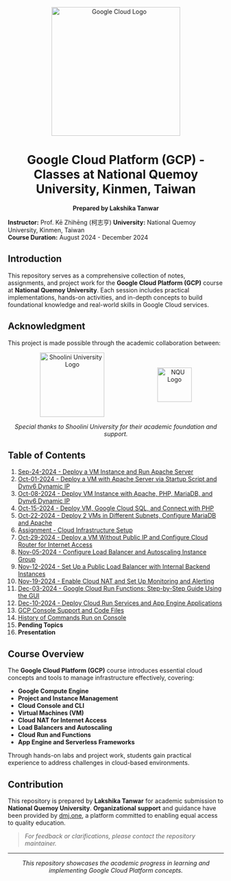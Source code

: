 <div align="center" style="display: flex; justify-content: center; align-items: center; gap: 50px;">
    <img src="https://upload.wikimedia.org/wikipedia/commons/thumb/5/51/Google_Cloud_logo.svg/512px-Google_Cloud_logo.svg.png" alt="Google Cloud Logo" width="300">    
</div>

<h1 align="center">Google Cloud Platform (GCP) - Classes at National Quemoy University, Kinmen, Taiwan</h1>
<p align="center"><strong>Prepared by Lakshika Tanwar</strong></p>


**Instructor:** Prof. Kē Zhìhēng (柯志亨)
**University:** National Quemoy University, Kinmen, Taiwan  
**Course Duration:** August 2024 - December 2024  


## Introduction  

This repository serves as a comprehensive collection of notes, assignments, and project work for the **Google Cloud Platform (GCP)** course at **National Quemoy University**. Each session includes practical implementations, hands-on activities, and in-depth concepts to build foundational knowledge and real-world skills in Google Cloud services.  


## Acknowledgment  

This project is made possible through the academic collaboration between:  

<div align="center" style="display: flex; justify-content: center; align-items: center; gap: 50px;">
    <img src="https://shooliniuniversity.com/assets/images/logo.png" alt="Shoolini University Logo" width="150">&nbsp;&nbsp;&nbsp;&nbsp;&nbsp;&nbsp;
    <img src="https://encrypted-tbn0.gstatic.com/images?q=tbn:ANd9GcTGS6WsJhJZyuf4iCT_DriUYyl7EYWjUyGhIg&s" alt="NQU Logo" width="80">
</div>



<p align="center"><em>Special thanks to Shoolini University for their academic foundation and support.</em></p>


## Table of Contents  

1. [Sep-24-2024 - Deploy a VM Instance and Run Apache Server](sep-24-2024/readme.md)  
2. [Oct-01-2024 - Deploy a VM with Apache Server via Startup Script and Dynv6 Dynamic IP](oct-01-2024/readme.md)  
3. [Oct-08-2024 - Deploy VM Instance with Apache, PHP, MariaDB, and Dynv6 Dynamic IP](oct-08-2024/readme.md)  
4. [Oct-15-2024 - Deploy VM, Google Cloud SQL, and Connect with PHP](oct-15-2024/readme.md)  
5. [Oct-22-2024 - Deploy 2 VMs in Different Subnets, Configure MariaDB and Apache](oct-22-2024/readme.md)  
6. [Assignment - Cloud Infrastructure Setup](assignment-1/readme.md)  
7. [Oct-29-2024 - Deploy a VM Without Public IP and Configure Cloud Router for Internet Access](oct-29-2024/readme.md)  
8. [Nov-05-2024 - Configure Load Balancer and Autoscaling Instance Group](nov-05-2024/readme.md)  
9. [Nov-12-2024 - Set Up a Public Load Balancer with Internal Backend Instances](nov-12-2024/readme.md)  
10. [Nov-19-2024 - Enable Cloud NAT and Set Up Monitoring and Alerting](nov-19-2024/readme.md)  
11. [Dec-03-2024 - Google Cloud Run Functions: Step-by-Step Guide Using the GUI](dec-03-2024/readme.md)  
12. [Dec-10-2024 - Deploy Cloud Run Services and App Engine Applications](dec-10-2024/readme.md)  
13. [GCP Console Support and Code Files](gcp-files/readme.md)  
14. [History of Commands Run on Console](history-lakshika.txt)  
15. **Pending Topics**  
16. **Presentation**  


## Course Overview  

The **Google Cloud Platform (GCP)** course introduces essential cloud concepts and tools to manage infrastructure effectively, covering:  

- **Google Compute Engine**  
- **Project and Instance Management**  
- **Cloud Console and CLI**  
- **Virtual Machines (VM)**  
- **Cloud NAT for Internet Access**  
- **Load Balancers and Autoscaling**  
- **Cloud Run and Functions**  
- **App Engine and Serverless Frameworks**  

Through hands-on labs and project work, students gain practical experience to address challenges in cloud-based environments.  


## Contribution  

This repository is prepared by **Lakshika Tanwar** for academic submission to **National Quemoy University**. **Organizational support** and guidance have been provided by [dmj.one](https://dmj.one), a platform committed to enabling equal access to quality education.  

> *For feedback or clarifications, please contact the repository maintainer.*  

---

<p align="center"><em>This repository showcases the academic progress in learning and implementing Google Cloud Platform concepts.</em></p>

